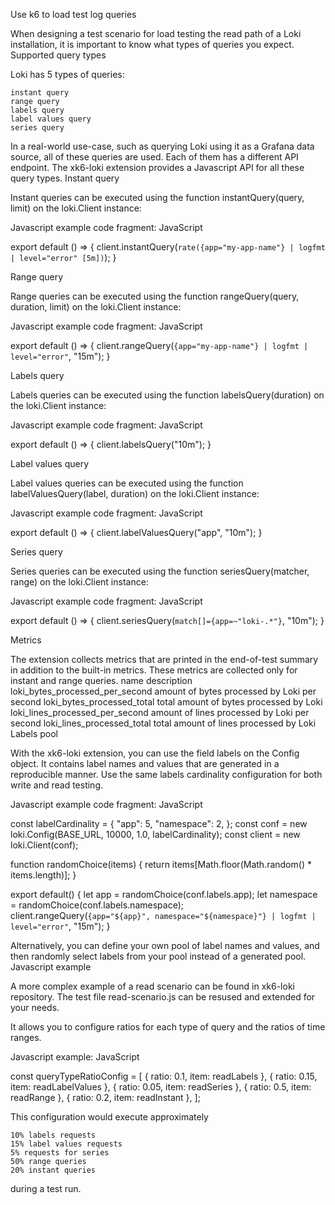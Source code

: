Use k6 to load test log queries

When designing a test scenario for load testing the read path of a Loki installation, it is important to know what types of queries you expect.
Supported query types

Loki has 5 types of queries:

    instant query
    range query
    labels query
    label values query
    series query

In a real-world use-case, such as querying Loki using it as a Grafana data source, all of these queries are used. Each of them has a different API endpoint. The xk6-loki extension provides a Javascript API for all these query types.
Instant query

Instant queries can be executed using the function instantQuery(query, limit) on the loki.Client instance:

Javascript example code fragment:
JavaScript

export default () => {
  client.instantQuery(`rate({app="my-app-name"} | logfmt | level="error" [5m])`);
}

Range query

Range queries can be executed using the function rangeQuery(query, duration, limit) on the loki.Client instance:

Javascript example code fragment:
JavaScript

export default () => {
  client.rangeQuery(`{app="my-app-name"} | logfmt | level="error"`, "15m");
}

Labels query

Labels queries can be executed using the function labelsQuery(duration) on the loki.Client instance:

Javascript example code fragment:
JavaScript

export default () => {
  client.labelsQuery("10m");
}

Label values query

Label values queries can be executed using the function labelValuesQuery(label, duration) on the loki.Client instance:

Javascript example code fragment:
JavaScript

export default () => {
  client.labelValuesQuery("app", "10m");
}

Series query

Series queries can be executed using the function seriesQuery(matcher, range) on the loki.Client instance:

Javascript example code fragment:
JavaScript

export default () => {
  client.seriesQuery(`match[]={app=~"loki-.*"}`, "10m");
}

Metrics

The extension collects metrics that are printed in the end-of-test summary in addition to the built-in metrics. These metrics are collected only for instant and range queries.
name	description
loki_bytes_processed_per_second	amount of bytes processed by Loki per second
loki_bytes_processed_total	total amount of bytes processed by Loki
loki_lines_processed_per_second	amount of lines processed by Loki per second
loki_lines_processed_total	total amount of lines processed by Loki
Labels pool

With the xk6-loki extension, you can use the field labels on the Config object. It contains label names and values that are generated in a reproducible manner. Use the same labels cardinality configuration for both write and read testing.

Javascript example code fragment:
JavaScript

const labelCardinality = {
  "app": 5,
  "namespace": 2,
};
const conf = new loki.Config(BASE_URL, 10000, 1.0, labelCardinality);
const client = new loki.Client(conf);

function randomChoice(items) {
  return items[Math.floor(Math.random() * items.length)];
}

export default() {
  let app = randomChoice(conf.labels.app);
  let namespace = randomChoice(conf.labels.namespace);
  client.rangeQuery(`{app="${app}", namespace="${namespace}"} | logfmt | level="error"`, "15m");
}

Alternatively, you can define your own pool of label names and values, and then randomly select labels from your pool instead of a generated pool.
Javascript example

A more complex example of a read scenario can be found in xk6-loki repository. The test file read-scenario.js can be resused and extended for your needs.

It allows you to configure ratios for each type of query and the ratios of time ranges.

Javascript example:
JavaScript

const queryTypeRatioConfig = [
  {
    ratio: 0.1,
    item: readLabels
  },
  {
    ratio: 0.15,
    item: readLabelValues
  },
  {
    ratio: 0.05,
    item: readSeries
  },
  {
    ratio: 0.5,
    item: readRange
  },
  {
    ratio: 0.2,
    item: readInstant
  },
];

This configuration would execute approximately

    10% labels requests
    15% label values requests
    5% requests for series
    50% range queries
    20% instant queries

during a test run.